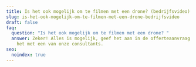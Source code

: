 ```yaml
---
title: Is het ook mogelijk om te filmen met een drone? (bedrijfsvideo)
slug: is-het-ook-mogelijk-om-te-filmen-met-een-drone-bedrijfsvideo
draft: false
faq:
  question: "Is het ook mogelijk om te filmen met een drone? "
  answer: Zeker! Alles is mogelijk, geef het aan in de offerteaanvraag of bespreek
    het met een van onze consultants.
seo:
  noindex: true
---
```

